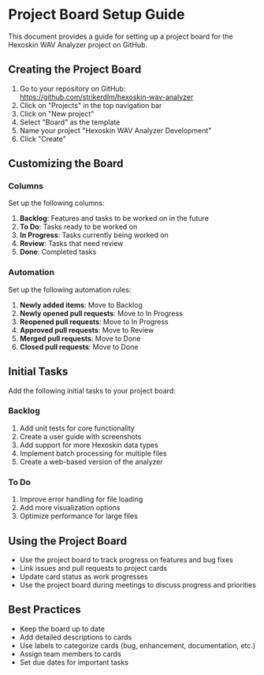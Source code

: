 # Project Board Setup Guide

This document provides a guide for setting up a project board for the Hexoskin WAV Analyzer project on GitHub.

## Creating the Project Board

1. Go to your repository on GitHub: https://github.com/strikerdlm/hexoskin-wav-analyzer
2. Click on "Projects" in the top navigation bar
3. Click on "New project"
4. Select "Board" as the template
5. Name your project "Hexoskin WAV Analyzer Development"
6. Click "Create"

## Customizing the Board

### Columns

Set up the following columns:

1. **Backlog**: Features and tasks to be worked on in the future
2. **To Do**: Tasks ready to be worked on
3. **In Progress**: Tasks currently being worked on
4. **Review**: Tasks that need review
5. **Done**: Completed tasks

### Automation

Set up the following automation rules:

1. **Newly added items**: Move to Backlog
2. **Newly opened pull requests**: Move to In Progress
3. **Reopened pull requests**: Move to In Progress
4. **Approved pull requests**: Move to Review
5. **Merged pull requests**: Move to Done
6. **Closed pull requests**: Move to Done

## Initial Tasks

Add the following initial tasks to your project board:

### Backlog

1. Add unit tests for core functionality
2. Create a user guide with screenshots
3. Add support for more Hexoskin data types
4. Implement batch processing for multiple files
5. Create a web-based version of the analyzer

### To Do

1. Improve error handling for file loading
2. Add more visualization options
3. Optimize performance for large files

## Using the Project Board

- Use the project board to track progress on features and bug fixes
- Link issues and pull requests to project cards
- Update card status as work progresses
- Use the project board during meetings to discuss progress and priorities

## Best Practices

- Keep the board up to date
- Add detailed descriptions to cards
- Use labels to categorize cards (bug, enhancement, documentation, etc.)
- Assign team members to cards
- Set due dates for important tasks 